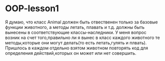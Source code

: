 # OOP-lesson1
Я думаю, что  класс Animal должен быть отвественен только за базовые функции животного, а методы летать, плавать и т.д. должны быть вынесены в соответствующие классы-наследники.
У меня вопрос возник на счет того,правильно ли я вынес в класс каждого животного те методы,которые они могут делать(то есть летать,гулять и плвать). Пришлось в каждом отдельно взятом животном повторять код для определения действий,которых он может или нет совершить.
